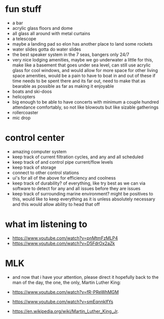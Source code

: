 # fun stuff
- a bar
- acrylic glass floors and dome
- all glass all around with metal curtains
- a telescope
- maybe a landing pad so elon has another place to land some rockets
- water slides gotta do water slides
- the best speaker system in the 7 seas, bangers only 24/7
- very nice lodging amenities, maybe we go underwater a little for this, make like a basement that goes under sea level, can still use acrylic glass for cool windows, and would allow for more space for other living space amenities, would be a pain to have to boat in and out of these if time needs to be spent there and its far out, need to make that as bearable as possible as far as making it enjoyable
- boats and ski-doos
- helicopters
- big enough to be able to have concerts with minimum a couple hundred attendance comfortably, so not like blowouts but like sizable gatherings
- rollercoaster
- mic drop

# control center
- amazing computer system
- keep track of current filtration cycles, and any and all scheduled
- keep track of and control pipe current/flow levels
- keep track of storage
- connect to other control stations
- ui's for all of the above for efficiency and coolness
- keep track of durability? of everything, like try best as we can via software to detect for any and all issues before they are issues
- keep track of surrounding marine environment? might be positives to this, would like to keep everything as it is unless absolutely necessary and this would allow ability to head that off

# what im listening to
- https://www.youtube.com/watch?v=pnMtmFzMLP4
- https://www.youtube.com/watch?v=D5FdrOx2aZk

# MLK
- and now that i have your attention, please direct it hopefully back to the man of the day, the one, the only, Martin Luther King:

- https://www.youtube.com/watch?v=fR-PReWhMGM
- https://www.youtube.com/watch?v=smEqnnklfYs
- https://en.wikipedia.org/wiki/Martin_Luther_King_Jr.
